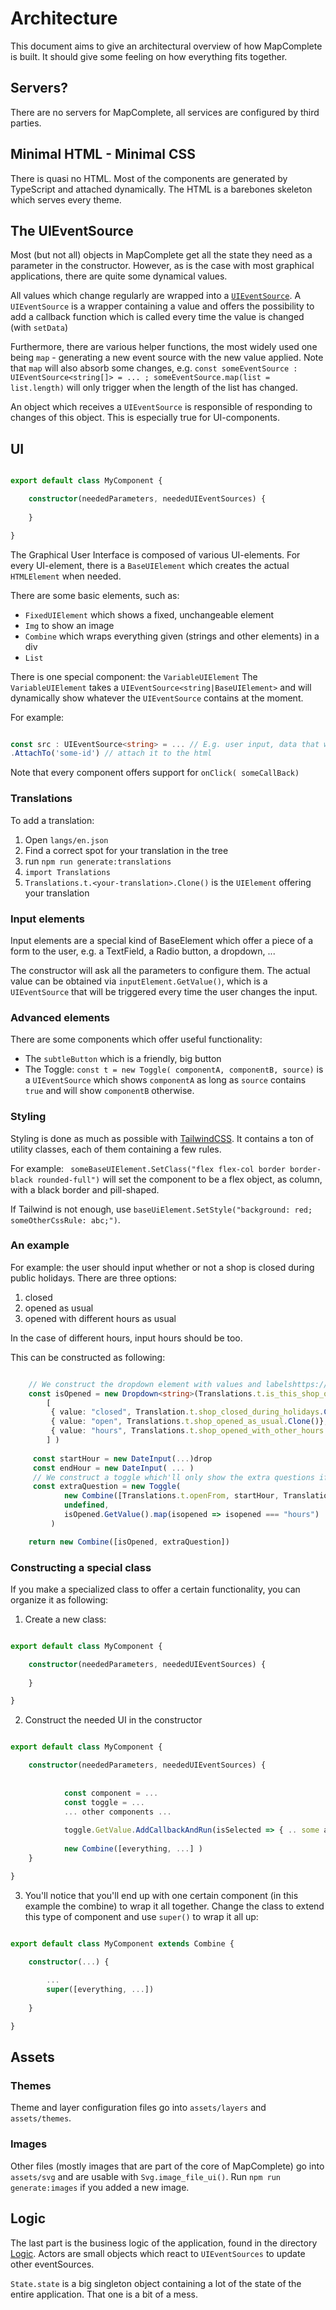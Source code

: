 Architecture
============

This document aims to give an architectural overview of how MapComplete is built. It should give some feeling on how
everything fits together.

Servers?
--------

There are no servers for MapComplete, all services are configured by third parties.

Minimal HTML - Minimal CSS
--------------------------

There is quasi no HTML. Most of the components are generated by TypeScript and attached dynamically. The HTML is a
barebones skeleton which serves every theme.


The UIEventSource
-----------------

Most (but not all) objects in MapComplete get all the state they need as a parameter in the constructor. However, as is
the case with most graphical applications, there are quite some dynamical values.

All values which change regularly are wrapped into
a [`UIEventSource`](../src/Logic/UIEventSource.ts). A `UIEventSource` is a
wrapper containing a value and offers the possibility to add a callback function which is called every time the value is
changed (with `setData`)

Furthermore, there are various helper functions, the most widely used one being `map` - generating a new event source
with the new value applied. Note that `map` will also absorb some changes,
e.g. `const someEventSource : UIEventSource<string[]> = ... ; someEventSource.map(list = list.length)` will only trigger
when the length of the list has changed.

An object which receives a `UIEventSource` is responsible of responding to changes of this object. This is especially
true for UI-components.

UI
--
```typescript

export default class MyComponent {

    constructor(neededParameters, neededUIEventSources) {
    
    }

}

```

The Graphical User Interface is composed of various UI-elements. For every UI-element, there is a `BaseUIElement` which creates the actual `HTMLElement` when needed.

There are some basic elements, such as:

- `FixedUIElement` which shows a fixed, unchangeable element
- `Img` to show an image
- `Combine` which wraps everything given (strings and other elements) in a div
- `List`

There is one special component: the `VariableUIElement`
The `VariableUIElement` takes a `UIEventSource<string|BaseUIElement>` and will dynamically show whatever the `UIEventSource` contains at the moment.

For example:

```typescript

const src : UIEventSource<string> = ... // E.g. user input, data that will be updated... new VariableUIElement(src)
.AttachTo('some-id') // attach it to the html

```

Note that every component offers support for `onClick( someCallBack)`

### Translations

To add a translation:

1. Open `langs/en.json`
2. Find a correct spot for your translation in the tree
3. run `npm run generate:translations`
4. `import Translations`
5. `Translations.t.<your-translation>.Clone()` is the `UIElement` offering your translation

### Input elements

Input elements are a special kind of BaseElement which offer a piece of a form to the user, e.g. a TextField, a Radio button, a dropdown, ...

The constructor will ask all the parameters to configure them. The actual value can be obtained via `inputElement.GetValue()`, which is a `UIEventSource` that will be triggered every time the user changes the input.

### Advanced elements

There are some components which offer useful functionality:


- The `subtleButton` which is a friendly, big button
- The Toggle: `const t = new Toggle( componentA, componentB, source)` is a `UIEventSource` which shows `componentA` as long as `source` contains `true` and will show `componentB` otherwise.


### Styling

Styling is done as much as possible with [TailwindCSS](https://tailwindcss.com/). It contains a ton of utility classes, each of them containing a few rules.

For example: ` someBaseUIElement.SetClass("flex flex-col border border-black rounded-full")` will set the component to be a flex object, as column, with a black border and pill-shaped.

If Tailwind is not enough, use `baseUiElement.SetStyle("background: red; someOtherCssRule: abc;")`.

### An example

For example: the user should input whether or not a shop is closed during public holidays. There are three options:

1. closed
2. opened as usual
3. opened with different hours as usual

In the case of different hours, input hours should be too.

This can be constructed as following:


```typescript

    // We construct the dropdown element with values and labelshttps://tailwindcss.com/
    const isOpened = new Dropdown<string>(Translations.t.is_this_shop_opened_during_holidays,
        [
         { value: "closed", Translation.t.shop_closed_during_holidays.Clone()},
         { value: "open", Translations.t.shop_opened_as_usual.Clone()},
         { value: "hours", Translations.t.shop_opened_with_other_hours.Clone()}
        ] )
        
     const startHour = new DateInput(...)drop
     const endHour = new DateInput( ... )   
     // We construct a toggle which'll only show the extra questions if needed
     const extraQuestion = new Toggle(
            new Combine([Translations.t.openFrom, startHour, Translations.t.openTill, endHour]),
            undefined,
            isOpened.GetValue().map(isopened => isopened === "hours")
         )

    return new Combine([isOpened, extraQuestion])

```

### Constructing a special class

If you make a specialized class to offer a certain functionality, you can organize it as following:

1. Create a new class:

```typescript

export default class MyComponent {

    constructor(neededParameters, neededUIEventSources) {
    
    }

}

```

2. Construct the needed UI in the constructor


```typescript

export default class MyComponent {

    constructor(neededParameters, neededUIEventSources) {
    
    
            const component = ...
            const toggle = ...
            ... other components ...
            
            toggle.GetValue.AddCallbackAndRun(isSelected => { .. some actions ... }
            
            new Combine([everything, ...] )
    }

}

```

3. You'll notice that you'll end up with one certain component (in this example the combine) to wrap it all together. Change the class to extend this type of component and use `super()` to wrap it all up:


```typescript

export default class MyComponent extends Combine {

    constructor(...) {
    
        ...
        super([everything, ...])
    
    }

}

```

Assets
------

### Themes

Theme and layer configuration files go into `assets/layers` and `assets/themes`.

### Images

Other files (mostly images that are part of the core of MapComplete) go into `assets/svg` and are usable with `Svg.image_file_ui()`. Run `npm run generate:images` if you added a new image.


Logic
-----

The last part is the business logic of the application, found in the directory [Logic](../Logic). Actors are small objects which react to `UIEventSources` to update other eventSources.

`State.state` is a big singleton object containing a lot of the state of the entire application. That one is a bit of a mess.

